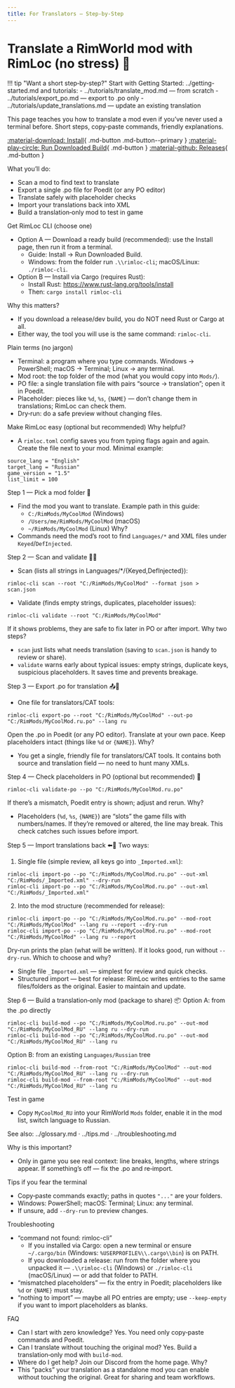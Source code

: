 ```yaml
---
title: For Translators — Step‑by‑Step
---
```


# Translate a RimWorld mod with RimLoc (no stress) 🎯

!!! tip "Want a short step‑by‑step?"
    Start with Getting Started: ../getting-started.md and tutorials:
    - ../tutorials/translate_mod.md — from scratch
    - ../tutorials/export_po.md — export to .po only
    - ../tutorials/update_translations.md — update an existing translation

This page teaches you how to translate a mod even if you’ve never used a terminal before. Short steps, copy‑paste commands, friendly explanations.

[:material-download: Install](../install.md){ .md-button .md-button--primary }
[:material-play-circle: Run Downloaded Build](../install_run.md){ .md-button }
[:material-github: Releases](https://github.com/0-danielviktorovich-0/RimLoc/releases){ .md-button }

What you’ll do:
- Scan a mod to find text to translate
- Export a single .po file for Poedit (or any PO editor)
- Translate safely with placeholder checks
- Import your translations back into XML
- Build a translation‑only mod to test in game

Get RimLoc CLI (choose one)
- Option A — Download a ready build (recommended): use the Install page, then run it from a terminal.
  - Guide: Install → Run Downloaded Build.
  - Windows: from the folder run `.\\rimloc-cli`; macOS/Linux: `./rimloc-cli`.
- Option B — Install via Cargo (requires Rust):
  - Install Rust: https://www.rust-lang.org/tools/install
  - Then: `cargo install rimloc-cli`

Why this matters?
- If you download a release/dev build, you do NOT need Rust or Cargo at all.
- Either way, the tool you will use is the same command: `rimloc-cli`.

Plain terms (no jargon)
- Terminal: a program where you type commands. Windows → PowerShell; macOS → Terminal; Linux → any terminal.
- Mod root: the top folder of the mod (what you would copy into `Mods/`).
- PO file: a single translation file with pairs “source → translation”; open it in Poedit.
- Placeholder: pieces like `%d`, `%s`, `{NAME}` — don’t change them in translations; RimLoc can check them.
- Dry‑run: do a safe preview without changing files.

Make RimLoc easy (optional but recommended)
Why helpful?
- A `rimloc.toml` config saves you from typing flags again and again. Create the file next to your mod. Minimal example:

```
source_lang = "English"
target_lang = "Russian"
game_version = "1.5"
list_limit = 100
```

Step 1 — Pick a mod folder 📁
- Find the mod you want to translate. Example path in this guide:
  - `C:/RimMods/MyCoolMod` (Windows)
  - `/Users/me/RimMods/MyCoolMod` (macOS)
  - `~/RimMods/MyCoolMod` (Linux)
Why?
- Commands need the mod’s root to find `Languages/*` and XML files under `Keyed`/`DefInjected`.

Step 2 — Scan and validate 🔎✅
- Scan (lists all strings in Languages/*/{Keyed,DefInjected}):
```
rimloc-cli scan --root "C:/RimMods/MyCoolMod" --format json > scan.json
```
- Validate (finds empty strings, duplicates, placeholder issues):
```
rimloc-cli validate --root "C:/RimMods/MyCoolMod"
```
If it shows problems, they are safe to fix later in PO or after import.
Why two steps?
- `scan` just lists what needs translation (saving to `scan.json` is handy to review or share).
- `validate` warns early about typical issues: empty strings, duplicate keys, suspicious placeholders. It saves time and prevents breakage.

Step 3 — Export .po for translation 📤📝
- One file for translators/CAT tools:
```
rimloc-cli export-po --root "C:/RimMods/MyCoolMod" --out-po "C:/RimMods/MyCoolMod.ru.po" --lang ru
```
Open the .po in Poedit (or any PO editor). Translate at your own pace. Keep placeholders intact (things like `%d` or `{NAME}`).
Why?
- You get a single, friendly file for translators/CAT tools. It contains both source and translation field — no need to hunt many XMLs.

Step 4 — Check placeholders in PO (optional but recommended) 🧪
```
rimloc-cli validate-po --po "C:/RimMods/MyCoolMod.ru.po"
```
If there’s a mismatch, Poedit entry is shown; adjust and rerun.
Why?
- Placeholders (`%d`, `%s`, `{NAME}`) are “slots” the game fills with numbers/names. If they’re removed or altered, the line may break. This check catches such issues before import.

Step 5 — Import translations back ⬅️📄
Two ways:
1) Single file (simple review, all keys go into `_Imported.xml`):
```
rimloc-cli import-po --po "C:/RimMods/MyCoolMod.ru.po" --out-xml "C:/RimMods/_Imported.xml" --dry-run
rimloc-cli import-po --po "C:/RimMods/MyCoolMod.ru.po" --out-xml "C:/RimMods/_Imported.xml"
```
2) Into the mod structure (recommended for release):
```
rimloc-cli import-po --po "C:/RimMods/MyCoolMod.ru.po" --mod-root "C:/RimMods/MyCoolMod" --lang ru --report --dry-run
rimloc-cli import-po --po "C:/RimMods/MyCoolMod.ru.po" --mod-root "C:/RimMods/MyCoolMod" --lang ru --report
```
Dry‑run prints the plan (what will be written). If it looks good, run without `--dry-run`.
Which to choose and why?
- Single file `_Imported.xml` — simplest for review and quick checks.
- Structured import — best for release: RimLoc writes entries to the same files/folders as the original. Easier to maintain and update.

Step 6 — Build a translation‑only mod (package to share) 📦
Option A: from the .po directly
```
rimloc-cli build-mod --po "C:/RimMods/MyCoolMod.ru.po" --out-mod "C:/RimMods/MyCoolMod_RU" --lang ru --dry-run
rimloc-cli build-mod --po "C:/RimMods/MyCoolMod.ru.po" --out-mod "C:/RimMods/MyCoolMod_RU" --lang ru
```
Option B: from an existing `Languages/Russian` tree
```
rimloc-cli build-mod --from-root "C:/RimMods/MyCoolMod" --out-mod "C:/RimMods/MyCoolMod_RU" --lang ru --dry-run
rimloc-cli build-mod --from-root "C:/RimMods/MyCoolMod" --out-mod "C:/RimMods/MyCoolMod_RU" --lang ru
```

Test in game
- Copy `MyCoolMod_RU` into your RimWorld `Mods` folder, enable it in the mod list, switch language to Russian.

See also: ../glossary.md · ../tips.md · ../troubleshooting.md

Why is this important?
- Only in game you see real context: line breaks, lengths, where strings appear. If something’s off — fix the .po and re‑import.

Tips if you fear the terminal
- Copy‑paste commands exactly; paths in quotes `"..."` are your folders.
- Windows: PowerShell; macOS: Terminal; Linux: any terminal.
- If unsure, add `--dry-run` to preview changes.

Troubleshooting
- “command not found: rimloc-cli”
  - If you installed via Cargo: open a new terminal or ensure `~/.cargo/bin` (Windows: `%USERPROFILE%\\.cargo\\bin`) is on PATH.
  - If you downloaded a release: run from the folder where you unpacked it — `.\\rimloc-cli` (Windows) or `./rimloc-cli` (macOS/Linux) — or add that folder to PATH.
- “mismatched placeholders” — fix the entry in Poedit; placeholders like `%d` or `{NAME}` must stay.
- “nothing to import” — maybe all PO entries are empty; use `--keep-empty` if you want to import placeholders as blanks.

FAQ
- Can I start with zero knowledge? Yes. You need only copy‑paste commands and Poedit.
- Can I translate without touching the original mod? Yes. Build a translation‑only mod with `build-mod`.
- Where do I get help? Join our Discord from the home page.
Why?
- This “packs” your translation as a standalone mod you can enable without touching the original. Great for sharing and team workflows.
